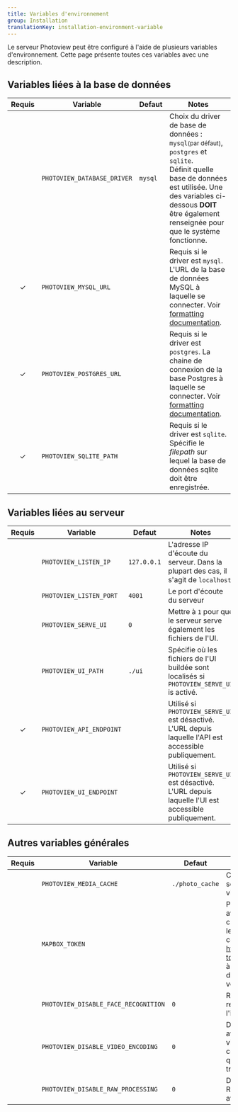 ```yaml
---
title: Variables d'environnement
group: Installation
translationKey: installation-environment-variable
---
```


Le serveur Photoview peut être configuré à l'aide de plusieurs variables d'environnement.
Cette page présente toutes ces variables avec une description.

## Variables liées à la base de données


| Requis           | Variable                    | Defaut | Notes                                                                                                                                                                                                            |
| ------------------ | --------------------------- | ------- | ---------------------------------------------------------------------------------------------------------------------------------------------------------------------------------------------------------------- |
|                    | `PHOTOVIEW_DATABASE_DRIVER` | `mysql` | Choix du driver de base de données : `mysql`<small>(par défaut)</small>, `postgres` et `sqlite`. <br/> Définit quelle base de données est utilisée. Une des variables ci-dessous **DOIT** être également renseignée pour que le système fonctionne.                     |
| <center>✓</center> | `PHOTOVIEW_MYSQL_URL`       |         | Requis si le driver est `mysql`. L'URL de la base de données MySQL à laquelle se connecter. Voir [formatting documentation](https://github.com/go-sql-driver/mysql#dsn-data-source-name).                                     |
| <center>✓</center> | `PHOTOVIEW_POSTGRES_URL`    |         | Requis si le driver est `postgres`. La chaine de connexion de la base Postgres à laquelle se connecter. Voir [formatting documentation](https://www.postgresql.org/docs/current/libpq-connect.html#LIBPQ-CONNSTRING). |
| <center>✓</center> | `PHOTOVIEW_SQLITE_PATH`     |         | Requis si le driver est `sqlite`. Spécifie le _filepath_ sur lequel la base de données sqlite doit être enregistrée.                       |

## Variables liées au serveur

| Requis           | Variable                 | Defaut     | Notes                                                                                              |
| ------------------ | ------------------------ | ----------- | -------------------------------------------------------------------------------------------------- |
|                    | `PHOTOVIEW_LISTEN_IP`    | `127.0.0.1` | L'adresse IP d'écoute du serveur. Dans la plupart des cas, il s'agit de `localhost`.                       |
|                    | `PHOTOVIEW_LISTEN_PORT`  | `4001`      | Le port d'écoute du serveur                                                               |
|                    | `PHOTOVIEW_SERVE_UI`     | `0`         | Mettre à `1` pour que le serveur serve également les fichiers de l'UI.                                 |
|                    | `PHOTOVIEW_UI_PATH`      | `./ui`      | Spécifie où les fichiers de l'UI buildée sont localisés si `PHOTOVIEW_SERVE_UI` is activé.                   |
| <center>✓</center> | `PHOTOVIEW_API_ENDPOINT` |             | Utilisé si `PHOTOVIEW_SERVE_UI` est désactivé.<br/>L'URL depuis laquelle l'API est accessible publiquement. |
| <center>✓</center> | `PHOTOVIEW_UI_ENDPOINT`  |             | Utilisé si `PHOTOVIEW_SERVE_UI` est désactivé.<br/>L'URL depuis laquelle l'UI est accessible publiquement.  |

## Autres variables générales

| Requis | Variable                | Defaut         | Notes                                                                                                                                                                                                                                                   |
| -------- | ----------------------- | --------------- | ------------------------------------------------------------------------------------------------------------------------------------------------------------------------------------------------------------------------------------------------------- |
|          | `PHOTOVIEW_MEDIA_CACHE` | `./photo_cache` | Chemin du répertoire dans lequel seront stockés les vignettes et les vidéos optimisées.                                                                                                                                                                    |
|          | `MAPBOX_TOKEN`          |                 | Pour activer la fonctionnalité `Lieux`, avec la carte du Monde, vous devez créer un token Mapbox. Vous pouvez le faire gratuitement en créant un compte sur  https://account.mapbox.com/access-tokens/. En limitant le scope du token à votre propre domaine, cela permet d'éviter que quelqu'un d'autre utilise votre token. |
|          | `PHOTOVIEW_DISABLE_FACE_RECOGNITION` | `0` | Retire la fonctionnalité de reconnaissance faciale et retire l'icone du menu latéral. |
|          | `PHOTOVIEW_DISABLE_VIDEO_ENCODING`   | `0` | Désactive le transcoding de vidéos avec `ffmpeg`, mais conserve la visualisation des vidéos qui sont compatibles avec les navigateurs et qui n'ont pas besoin d'être transcodées. |
|          | `PHOTOVIEW_DISABLE_RAW_PROCESSING`   | `0` | Désactive le traitement des photos RAW (création d'une version JPEG) avec `darktable-cli`. |
